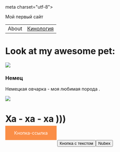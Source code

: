 <!DOCTYPE html>
<html>
 <head>
   meta charset="utf-8">
   <title>Кнопка ссылка</title>
   <style>
	       a.nubex {
	       color: #fff;
	       user-select: none; /* Убираем текстовое выделение */
	       text-decoration: none;	/* Убираем подчеркивание */
       	outline: none; /* Убираем контур вокруг ссылки */
	       background-color: #fa8e47; /* Цвет фона */
	       padding: 1em 2em; /* Отступ от текста до рамки */
	       }
        a.nubex:active {
       	background-color: #ee6206; /* Цвет кнопки при нажатии */
	       }
	       a.nubex:hover {
	       background-color: #f97f2e; /* Цвет кнопки при наведении курсора */
	       }
   </style
    
  <link rel="stylesheet" type="text/css" href="mystyle.css">
   <p>
      Мой первый сайт
  </p>
    <meta http-equiv="Content-Type" content="text/html; charset=windows-1251">
  
   <title>Test  site</title>


  <link rel="stylesheet" href="styles.css">
  <meta charset="utf-8">


</head>

<body>
 
<table border="0" cellpadding="0" cellspacing="0">

  <tbody>

   <tr>

   <td class="menu">About</td>

   <td class="menu"><a href="ii.html">Кинология</a></td>

   </tr>

   </tbody>
</table>
  <h1>Look at my awesome pet:</h1>
  <img class="picture"  src="https://litbro.ru/wp-content/uploads/2019/07/Uhod-za-nemetskoj-ovcharkoj-10.jpg">
  <div name="about">
      <h3 id="pet-name">Немец</h3>
                <p data-type="description">Немецкая овчарка - моя любимая  порода .</p>

  </div>
  <div id="innovation"><img src="https://memoteka.com/images/b/b0/%D0%A1%D0%BE%D0%B1%D0%B0%D0%BA%D0%B0%D1%83%D0%BB%D1%8B%D0%B1%D0%B0%D0%BA%D0%B02.png"></div>
  <div name="about">
 <h1 id="pet-name">   Ха - ха - ха )))</h1>
	
	
   <a href="#" class="nubex">Кнопка-ссылка</a>
 
   <p style="text-align: center"><button>Кнопка с текстом</button><input type="button" name="nubex" value="Nubex" />
   
 </body>
</html>
